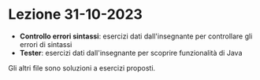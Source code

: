 # Lezione 31-10-2023
<ul>
	<li> <b>Controllo errori sintassi</b>: esercizi dati dall'insegnante per controllare gli errori di sintassi </li>
	<li> <b>Tester</b>: esercizi dati dall'insegnante per scoprire funzionalità di Java
</ul>

Gli altri file sono soluzioni a esercizi proposti.
